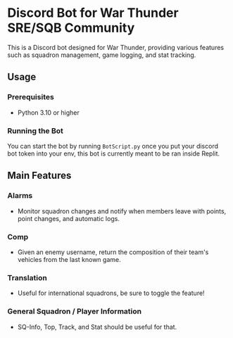 # Discord Bot for War Thunder SRE/SQB Community

This is a Discord bot designed for War Thunder, providing various features such as squadron management, game logging, and stat tracking.

## Usage

### Prerequisites

- Python 3.10 or higher

### Running the Bot

You can start the bot by running `BotScript.py` once you put your discord bot token into your env, this bot is currently meant to be ran inside Replit.

## Main Features
### Alarms
 - Monitor squadron changes and notify when members leave with points, point changes, and automatic logs.

### Comp
 - Given an enemy username, return the composition of their team's vehicles from the last known game.

### Translation
 - Useful for international squadrons, be sure to toggle the feature!

### General Squadron / Player Information
 - SQ-Info, Top, Track, and Stat should be useful for that.